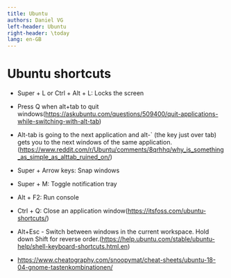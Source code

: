 ```yaml
---
title: Ubuntu
authors: Daniel VG
left-header: Ubuntu
right-header: \today
lang: en-GB
---
```


# Ubuntu shortcuts

* Super + L or Ctrl + Alt + L: Locks the screen
* Press Q when alt+tab to quit windows(<https://askubuntu.com/questions/509400/quit-applications-while-switching-with-alt-tab>)
* Alt-tab is going to the next application and alt-` (the key just over tab) gets you to the next windows of the same application. (<https://www.reddit.com/r/Ubuntu/comments/8qrhhq/why_is_something_as_simple_as_alttab_ruined_on/>)
* Super + Arrow keys: Snap windows
* Super + M: Toggle notification tray
* Alt + F2: Run console
* Ctrl + Q: Close an application window(<https://itsfoss.com/ubuntu-shortcuts/>)
* Alt+Esc - Switch between windows in the current workspace. Hold down Shift for reverse order.(<https://help.ubuntu.com/stable/ubuntu-help/shell-keyboard-shortcuts.html.en>)

* <https://www.cheatography.com/snoopymat/cheat-sheets/ubuntu-18-04-gnome-tastenkombinationen/>
